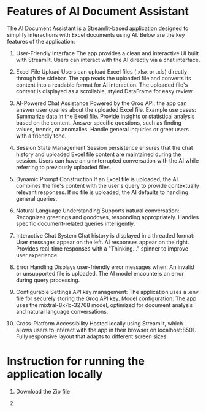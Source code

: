 # Features of AI Document Assistant
The AI Document Assistant is a Streamlit-based application designed to simplify interactions with Excel documents using AI. Below are the key features of the application:

1. User-Friendly Interface
The app provides a clean and interactive UI built with Streamlit.
Users can interact with the AI directly via a chat interface.


2. Excel File Upload
Users can upload Excel files (.xlsx or .xls) directly through the sidebar.
The app reads the uploaded file and converts its content into a readable format for AI interaction.
The uploaded file's content is displayed as a scrollable, styled DataFrame for easy review.


3. AI-Powered Chat Assistance
Powered by the Groq API, the app can answer user queries about the uploaded Excel file.
Example use cases:
Summarize data in the Excel file.
Provide insights or statistical analysis based on the content.
Answer specific questions, such as finding values, trends, or anomalies.
Handle general inquiries or greet users with a friendly tone.


4. Session State Management
Session persistence ensures that the chat history and uploaded Excel file content are maintained during the session.
Users can have an uninterrupted conversation with the AI while referring to previously uploaded files.


5. Dynamic Prompt Construction
If an Excel file is uploaded, the AI combines the file's content with the user's query to provide contextually relevant responses.
If no file is uploaded, the AI defaults to handling general queries.


6. Natural Language Understanding
Supports natural conversation:
Recognizes greetings and goodbyes, responding appropriately.
Handles specific document-related queries intelligently.


7. Interactive Chat System
Chat history is displayed in a threaded format:
User messages appear on the left.
AI responses appear on the right.
Provides real-time responses with a "Thinking..." spinner to improve user experience.


8. Error Handling
Displays user-friendly error messages when:
An invalid or unsupported file is uploaded.
The AI model encounters an error during query processing.


9. Configurable Settings
API key management: The application uses a .env file for securely storing the Groq API key.
Model configuration: The app uses the mixtral-8x7b-32768 model, optimized for document analysis and natural language conversations.


10. Cross-Platform Accessibility
Hosted locally using Streamlit, which allows users to interact with the app in their browser on localhost:8501.
Fully responsive layout that adapts to different screen sizes.

# Instruction for running the application locally
1. Download the Zip file

2. 
